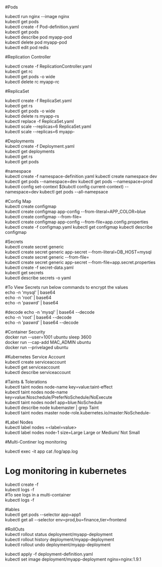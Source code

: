 #Pods

kubectl run nginx --image nginx <br>
kubectl get pods<br>
kubectl create -f Pod-definition.yaml<br>
kubectl get pods<br>
kubectl describe pod myapp-pod<br>
kubectl delete pod myapp-pod<br>
kubectl edit pod redis<br>


#Replication Controller<br>

kubectl create -f ReplicationController.yaml<br>
kubectl get rc<br>
kubectl get pods -o wide<br>
kubectl delete rc myapp-rc<br>

#ReplicaSet<br>

kubectl create -f ReplicaSet.yaml<br>
kubectl get rs<br>
kubectl get pods -o wide<br>
kubectl delete rs myapp-rs<br>
kubectl replace -f ReplicaSet.yaml<br>
kubectl scale --replicas=6 ReplicaSet.yaml<br>
kubectl scale --replicas=6 <type> myapp-<name><br>


#Deployments<br>
kubectl create -f Deployment.yaml<br>
kubectl get deployments<br>
kubectl get rs<br>
kubectl get pods<br>

#namespace<br>
kubectl create -f namespace-definition.yaml
kubectl create namespace dev
kubectl get pods --namespace=dev
kubectl get pods --namespace=prod
kubectl config set-context $(kubctl config current-context) --namespace=dev
kubectl get pods --all-namepsace

#Config Map<br>
kubectl create configmap<br>
kubectl create configmap app-config --from-literal=APP_COLOR=blue<br>
kubectl create configmap <config-name> --from-file=<path-to-file><br>
kubectl create configmap app-config --from-file=app.config.properties<br>
kubectl create -f configmap.yaml
kubectl get configmap
kubectl describe configmap

#Secrets<br>
kubectl create secret generic<br>
kubectl create secret generic app-secret --from-literal=DB_HOST=mysql<br>
kubectl create secret generic <secret-name> --from-file=<path-of-the file><br>
kubectl create secret generic app-secret --from-file=app.secret.properties<br>
kubectl create -f secret-data.yaml<br>
kubectl get secrets<br>
kubectl describe secrets -o yaml<br>


#To View Secrets run below commands to encrypt the values<br>
echo -n 'mysql' | base64<br>
echo -n 'root' | base64<br>
echo -n 'paswrd' | base64<br>

#decode
echo -n 'mysql' | base64 --decode<br>
echo -n 'root' | base64 --decode<br>
echo -n 'paswrd' | base64 --decode<br>

#Container Security<br>
docker run --user=1001 ubuntu sleep 3600<br>
docker run --cap-add MAC_ADMIN ubuntu<br>
docker run --privelaged ubuntu<br>

#Kubernetes Service Account<br>
kubectl create serviceaccount <serviceaccountname><br>
kubectl get serviceaccount<br>
kubectl describe serviceaccount <serviceaccountname><br>

#Taints & Tolerations<br>
kubectl taint nodes node-name key=value:taint-effect<br>
kubectl taint nodes node-name key=value:Noschedule/PreferNoSchedule/NoExecute<br>
kubectl taint nodes node1 app=blue:NoSchedule<br>
kubectl describe node kubemaster | grep Taint<br>
kubectl taint nodes master node-role.kubernetes.io/master:NoSchedule-<br>

#Label Nodes<br>
kubectl label nodes <node-name> <label-key>=<label=value><br>
kubectl label nodes node-1 size=Large Large or Medium/ Not Small<br>

#Multi-Continer log monitoring<br>

kubectl exec -it app cat /log/app.log<br>

# Log monitoring in kubernetes<br>
kubectl create -f <file-name><br>
kubectl logs -f <pod-name><br>
#To see logs in a multi-container<br>
kubectl logs -f <pod-name><container-name><br>

#lables<br>
kubectl get pods --selector app=app1<br>
kubectl get all --selector env=prod,bu=finance,tier=frontend<br>

#RollOuts<br>
kubectl rollout status deployment/myapp-deployment<br>
kubectl rollout history deployment/myapp-deployment<br>
kubectl rollout undo deployment/myapp-deployment<br>

kubectl apply -f deployment-definition.yaml<br>
kubectl set image deployment/myapp-deployment nginx=nginx:1.9.1<br>


